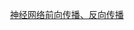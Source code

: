 
&emsp;&emsp;[神经网络前向传播、反向传播](http://note.youdao.com/noteshare?id=08453257d91ba467494965da19eda317&sub=38983E0A0EC541648DBA8B5642C7CCF2)
